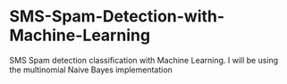 # SMS-Spam-Detection-with-Machine-Learning
SMS Spam detection classification with Machine Learning. I will be using the multinomial Naive Bayes implementation
